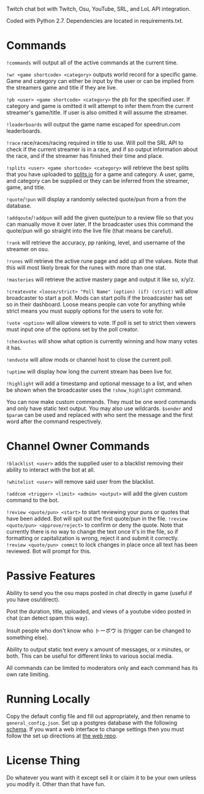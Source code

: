 Twitch chat bot with Twitch, Osu, YouTube, SRL, and LoL API integration.

Coded with Python 2.7.  Dependencies are located in requirements.txt.

Commands
========
`!commands` will output all of the active commands at the current time.

`!wr <game shortcode> <category>` outputs world record for a specific game.  Game and category can either be input by the user or can be implied
from the streamers game and title if they are live.

`!pb <user> <game shortcode> <category>` the pb for the specified user.  If category and game is omitted it will attempt
to infer them from the current streamer's game/title.  If user is also omitted it will assume the streamer.

`!leaderboards` will output the game name escaped for speedrun.com leaderboards.

`!race` race/races/racing required in title to use.  Will poll the SRL API to check if the current streamer is in a
race, and if so output information about the race, and if the streamer has finished their time and place.

`!splits <user> <game shortcode> <category>` will retrieve the best splits that you have uploaded to [splits.io](https://splits.io) for a game and
category.  A user, game, and category can be supplied or they can be inferred from the streamer, game, and title.

`!quote`/`!pun` will display a randomly selected quote/pun from a from the database.

`!addqoute`/`!addpun` will add the given quote/pun to a review file so that you can manually move it over later.  If
the broadcaster uses this command the quote/pun will go straight into the live file (that means be careful).

`!rank` will retrieve the accuracy, pp ranking, level, and username of the streamer on osu.

`!runes` will retrieve the active rune page and add up all the values.  Note that this will most likely break for the
runes with more than one stat.

`!masteries` will retrieve the active mastery page and output it like so, x/y/z.

`!createvote <loose/strict> "Poll Name" (option) (if) (strict)` will allow broadcaster to start a poll.  Mods can
start polls if the broadcaster has set so in their dashboard.  Loose means people can vote for anything while strict
means you must supply options for the users to vote for.

`!vote <option>` will allow viewers to vote.  If poll is set to strict then viewers must input one of the options set
by the poll creator.

`!checkvotes` will show what option is currently winning and how many votes it has.

`!endvote` will allow mods or channel host to close the current poll.

`!uptime` will display how long the current stream has been live for.

`!highlight` will add a timestamp and optional message to a list, and when be shown when the broadcaster uses the
`!show_highlight` command.

You can now make custom commands.  They must be one word commands and only have static text output.  You may also use
wildcards.  `$sender` and `$param` can be used and replaced with who sent the message and the first word after the
command respectively.

Channel Owner Commands
======================
`!blacklist <user>` adds the supplied user to a blacklist removing their ability to interact with the bot at all.

`!whitelist <user>` will remove said user from the blacklist.

`!addcom <trigger> <limit> <admin> <output>` will add the given custom command to the bot.

`!review <quote/pun> <start>` to start reviewing your puns or quotes that have been added.  Bot will spit out the first
quote/pun in the file.
`!review <quote/pun> <approve/reject>` to confirm or deny the quote.  Note that currently there is no way to change the
text once it's in the file, so if formatting or capitalization is wrong, reject it and submit it correctly.
`!review <quote/pun> commit` to lock changes in place once all text has been reviewed.  Bot will prompt for this.

Passive Features
================
Ability to send you the osu maps posted in chat directly in game (useful if you have osu!direct).

Post the duration, title, uploaded, and views of a youtube video posted in chat (can detect spam this way).

Insult people who don't know who トーボウ is (trigger can be changed to something else).

Ability to output static text every x amount of messages, or x minutes, or both.  This can be useful for
different links to various social media.

All commands can be limited to moderators only and each command has its own rate limiting.

Running Locally
===============
Copy the default config file and fill out appropriately, and then rename to `general_config.json`.
Set up a postgres database with the following [schema](https://github.com/BatedUrGonnaDie/salty_web/blob/master/db/schema.rb).
If you want a web interface to change settings then you must follow the set up directions at
[the web repo](https://github.com/batedurgonnadie/salty_web).

License Thing
=============
Do whatever you want with it except sell it or claim it to be your own unless you modify it.  Other than that have fun.
